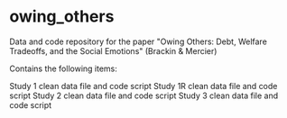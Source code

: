 # owing_others
Data and code repository for the paper "Owing Others: Debt, Welfare Tradeoffs, and the Social Emotions" (Brackin & Mercier)

Contains the following items:

Study 1 clean data file and code script
Study 1R clean data file and code script
Study 2 clean data file and code script
Study 3 clean data file and code script
